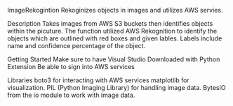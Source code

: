 ImageRekogintion
Rekoginizes objects in images and utilizes AWS servies.

Description
Takes images from AWS S3 buckets then identifies objects within the picuture. The function utilized AWS
Rekognition to identify the objects which are outlined with red boxes and given lables. Labels include
name and confidence percentage of the object.

Getting Started
Make sure to have Visual Studio Downloaded with Python Extension
Be able to sign into AWS services

Libraries
boto3 for interacting with AWS services
matplotlib for visualization.
PIL (Python Imaging Library) for handling image data.
BytesIO from the io module to work with image data.
